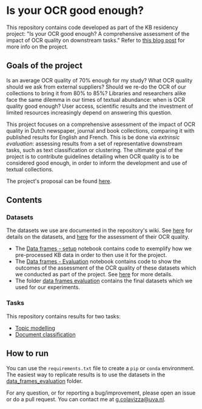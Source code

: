 # Is your OCR good enough?

This repository contains code developed as part of the KB residency project: "Is your OCR good enough? A comprehensive assessment of the impact of OCR quality on downstream tasks." Refer to [this blog post](https://lab.kb.nl/about-us/blog/your-ocr-good-enough-comprehensive-assessment-impact-ocr-quality-downstream-tasks) for more info on the project.

## Goals of the project

Is an average OCR quality of 70% enough for my study? What OCR quality should we ask from external suppliers? Should we re-do the OCR of our collections to bring it from 80% to 85%? Libraries and researchers alike face the same dilemma in our times of textual abundance: when is OCR quality good enough? User access, scientific results and the investment of limited resources increasingly depend on answering this question.

This project focuses on a comprehensive assessment of the impact of OCR quality in Dutch newspaper, journal and book collections, comparing it with published results for English and French. This is be done via *extrinsic evaluation*: assessing results from a set of representative downstream tasks, such as text classification or clustering. The ultimate goal of the project is to contribute guidelines detailing when OCR quality is to be considered good enough, in order to inform the development and use of textual collections.

The project's proposal can be found [here](https://github.com/Giovanni1085/KB_OCR_impact/blob/master/documentation/application_form_rir_call_2020_colavizza_submitted.pdf).

## Contents

### Datasets

The datasets we use are documented in the repository's wiki. See [here](https://github.com/Giovanni1085/KB_OCR_impact/wiki/Datasets) for details on the datasets, and [here](https://github.com/Giovanni1085/KB_OCR_impact/wiki/Evaluations) for the assessment of their OCR quality.

* The [Data frames - setup](https://github.com/Giovanni1085/KB_OCR_impact/blob/master/Data%20frames%20-%20setup.ipynb) notebook contains code to exemplify how we pre-processed KB data in order to then use it for the project.
* The [Data frames - Evaluation](https://github.com/Giovanni1085/KB_OCR_impact/blob/master/Data%20frames%20-%20evaluation.ipynb) notebook contains code to show the outcomes of the assessment of the OCR quality of these datasets which we conducted as part of the project. See [here](https://github.com/Giovanni1085/KB_OCR_impact/wiki/Evaluations) for more details. 
* The folder [data frames evaluation](data_frames_evaluation/) contains the final datasets which we used for our experiments.

### Tasks

This repository contains results for two tasks:
* [Topic modelling](https://github.com/Giovanni1085/KB_OCR_impact/blob/master/%5BANALYSIS%5D%20Topic%20modelling.ipynb)
* [Document classification](https://github.com/Giovanni1085/KB_OCR_impact/blob/master/%5BANALYSIS%5D%20Classification.ipynb)

## How to run

You can use the `requirements.txt` file to create a `pip` or `conda` environment. The easiest way to replicate results is to use the datasets in the [data_frames_evaluation](data_frames_evaluation/) folder.

For any question, or for reporting a bug/improvement, please open an issue or do a pull request. You can contact me at g.colavizza@uva.nl.
